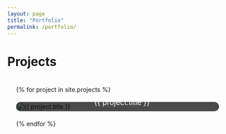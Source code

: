 ```yaml
---
layout: page
title: "Portfolio"
permalink: /portfolio/
---
```


<h1>Projects</h1>

<div class="portfolio-grid">
  {% for project in site.projects %}
  <div class="portfolio-item">
    <a href="{{ project.url }}">
      <img src="{{ project.image }}" alt="{{ project.title }}">
      <div class="overlay">{{ project.title }}</div>
    </a>
  </div>
  {% endfor %}
</div>

<style>
  .portfolio-grid {
    display: grid;
    grid-template-columns: repeat(auto-fit, minmax(250px, 1fr));
    gap: 20px;
    padding: 20px;
  }

  .portfolio-item {
    position: relative;
    overflow: hidden;
    border-radius: 10px;
  }

  .portfolio-item img {
    width: 100%;
    height: auto;
    display: block;
    transition: transform 0.3s ease-in-out;
  }

  .portfolio-item:hover img {
    transform: scale(1.05);
  }

  .overlay {
    position: absolute;
    bottom: 0;
    width: 100%;
    background: rgba(0, 0, 0, 0.7);
    color: white;
    text-align: center;
    padding: 10px;
    font-size: 1.2em;
  }
</style>
